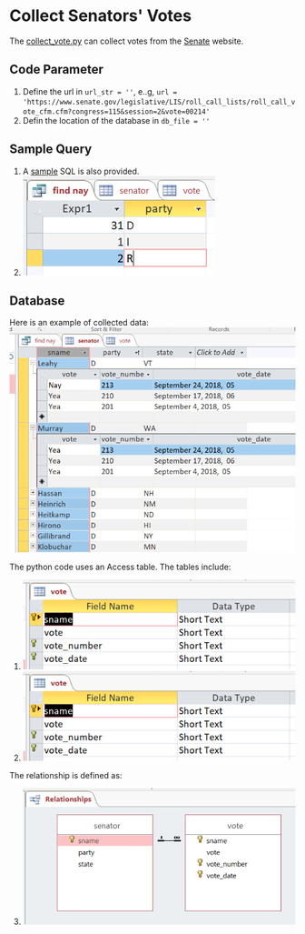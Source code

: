 # Collect Senators' Votes

The [collect_vote.py](./collect_vote.py) can collect votes from the [Senate](https://www.senate.gov/legislative/votes.htm) website.

## Code Parameter
1. Define the url in `url_str = ''`, e..g, `url = 'https://www.senate.gov/legislative/LIS/roll_call_lists/roll_call_vote_cfm.cfm?congress=115&session=2&vote=00214'`
2. Defin the location of the database in `db_file = ''`

## Sample Query
1. A [sample](./query.sql) SQL is also provided.
2. ![example of query](./query_result.PNG)

## Database
Here is an example of collected data:
![collected data](./collected_data.png)

The python code uses an Access table. The tables include:
1. ![senator table](./vote_table.PNG )
2. ![vote table](./vote_table.PNG )

The relationship is defined as:

3. ![relation ship](./relationship.PNG )


